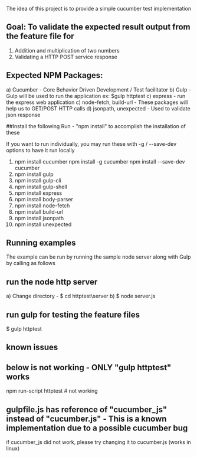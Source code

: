 The idea of this project is to provide a simple cucumber test implementation

## Goal: To validate the expected result output from the feature file for
1) Addition and multiplication of two numbers
2) Validating a HTTP POST service response


## Expected NPM Packages:
a) Cucumber - Core Behavior Driven Development / Test facilitator
b) Gulp - Gulp will be used to run the application ex: $gulp httptest
c) express - run the express web application
c) node-fetch, build-url - These packages will help us to GET/POST HTTP calls
d) jsonpath, unexpected - Used to validate json response

##Install the following
Run - "npm install" to accomplish the installation of these

If you want to run individually, you may run these with -g / --save-dev options to have it run locally

1) npm install cucumber
   npm install -g cucumber
   npm install --save-dev cucumber
2) npm install gulp
3) npm install gulp-cli
4) npm install gulp-shell
5) npm install express
6) npm install body-parser
7) npm install node-fetch
8) npm install build-url
9) npm install jsonpath
10) npm install unexpected

## Running examples
The example can be run by running the sample node server along with Gulp by calling as follows

## run the node http server
a) Change directory - $ cd httptest\server
b) $ node server.js

## run gulp for testing the feature files
$ gulp httptest

## known issues
## below is not working - ONLY "gulp httptest" works
npm run-script httptest  # not working

## gulpfile.js has reference of "cucumber_js" instead of "cucumber.js" - This is a known implementation due to a possible cucumber bug
if cucumber_js did not work, please try changing it to cucumber.js (works in linux)
